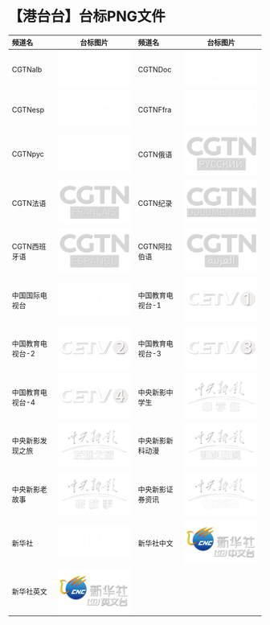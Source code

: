 # 【港台台】台标PNG文件
|频道名|台标图片|频道名|台标图片|
|:---|:---:|:---|:---:|
|CGTNalb|<img src="https://raw.githubusercontent.com/xiaolvdouya/TV-LOGO/refs/heads/main/CGTN%E3%80%81%E4%B8%AD%E5%9B%BD%E6%95%99%E8%82%B2%E7%94%B5%E8%A7%86%E5%8F%B0%E3%80%81%E6%96%B0%E5%8D%8E%E7%A4%BE%E3%80%81%E4%B8%AD%E5%A4%AE%E6%96%B0%E5%BD%B1/CGTNalb.png">|CGTNDoc|<img src="https://raw.githubusercontent.com/xiaolvdouya/TV-LOGO/refs/heads/main/CGTN%E3%80%81%E4%B8%AD%E5%9B%BD%E6%95%99%E8%82%B2%E7%94%B5%E8%A7%86%E5%8F%B0%E3%80%81%E6%96%B0%E5%8D%8E%E7%A4%BE%E3%80%81%E4%B8%AD%E5%A4%AE%E6%96%B0%E5%BD%B1/CGTNDoc.png">|
|CGTNesp|<img src="https://raw.githubusercontent.com/xiaolvdouya/TV-LOGO/refs/heads/main/CGTN%E3%80%81%E4%B8%AD%E5%9B%BD%E6%95%99%E8%82%B2%E7%94%B5%E8%A7%86%E5%8F%B0%E3%80%81%E6%96%B0%E5%8D%8E%E7%A4%BE%E3%80%81%E4%B8%AD%E5%A4%AE%E6%96%B0%E5%BD%B1/CGTNesp.png">|CGTNFfra|<img src="https://raw.githubusercontent.com/xiaolvdouya/TV-LOGO/refs/heads/main/CGTN%E3%80%81%E4%B8%AD%E5%9B%BD%E6%95%99%E8%82%B2%E7%94%B5%E8%A7%86%E5%8F%B0%E3%80%81%E6%96%B0%E5%8D%8E%E7%A4%BE%E3%80%81%E4%B8%AD%E5%A4%AE%E6%96%B0%E5%BD%B1/CGTNFfra.png">|
|CGTNpyc|<img src="https://raw.githubusercontent.com/xiaolvdouya/TV-LOGO/refs/heads/main/CGTN%E3%80%81%E4%B8%AD%E5%9B%BD%E6%95%99%E8%82%B2%E7%94%B5%E8%A7%86%E5%8F%B0%E3%80%81%E6%96%B0%E5%8D%8E%E7%A4%BE%E3%80%81%E4%B8%AD%E5%A4%AE%E6%96%B0%E5%BD%B1/CGTNpyc.png">|CGTN俄语|<img src="https://raw.githubusercontent.com/xiaolvdouya/TV-LOGO/refs/heads/main/CGTN%E3%80%81%E4%B8%AD%E5%9B%BD%E6%95%99%E8%82%B2%E7%94%B5%E8%A7%86%E5%8F%B0%E3%80%81%E6%96%B0%E5%8D%8E%E7%A4%BE%E3%80%81%E4%B8%AD%E5%A4%AE%E6%96%B0%E5%BD%B1/CGTN俄语.png">|
|CGTN法语|<img src="https://raw.githubusercontent.com/xiaolvdouya/TV-LOGO/refs/heads/main/CGTN%E3%80%81%E4%B8%AD%E5%9B%BD%E6%95%99%E8%82%B2%E7%94%B5%E8%A7%86%E5%8F%B0%E3%80%81%E6%96%B0%E5%8D%8E%E7%A4%BE%E3%80%81%E4%B8%AD%E5%A4%AE%E6%96%B0%E5%BD%B1/CGTN法语.png">|CGTN纪录|<img src="https://raw.githubusercontent.com/xiaolvdouya/TV-LOGO/refs/heads/main/CGTN%E3%80%81%E4%B8%AD%E5%9B%BD%E6%95%99%E8%82%B2%E7%94%B5%E8%A7%86%E5%8F%B0%E3%80%81%E6%96%B0%E5%8D%8E%E7%A4%BE%E3%80%81%E4%B8%AD%E5%A4%AE%E6%96%B0%E5%BD%B1/CGTN纪录.png">|
|CGTN西班牙语|<img src="https://raw.githubusercontent.com/xiaolvdouya/TV-LOGO/refs/heads/main/CGTN%E3%80%81%E4%B8%AD%E5%9B%BD%E6%95%99%E8%82%B2%E7%94%B5%E8%A7%86%E5%8F%B0%E3%80%81%E6%96%B0%E5%8D%8E%E7%A4%BE%E3%80%81%E4%B8%AD%E5%A4%AE%E6%96%B0%E5%BD%B1/CGTN西班牙语.png">|CGTN阿拉伯语|<img src="https://raw.githubusercontent.com/xiaolvdouya/TV-LOGO/refs/heads/main/CGTN%E3%80%81%E4%B8%AD%E5%9B%BD%E6%95%99%E8%82%B2%E7%94%B5%E8%A7%86%E5%8F%B0%E3%80%81%E6%96%B0%E5%8D%8E%E7%A4%BE%E3%80%81%E4%B8%AD%E5%A4%AE%E6%96%B0%E5%BD%B1/CGTN阿拉伯语.png">|
|中国国际电视台|<img src="https://raw.githubusercontent.com/xiaolvdouya/TV-LOGO/refs/heads/main/CGTN%E3%80%81%E4%B8%AD%E5%9B%BD%E6%95%99%E8%82%B2%E7%94%B5%E8%A7%86%E5%8F%B0%E3%80%81%E6%96%B0%E5%8D%8E%E7%A4%BE%E3%80%81%E4%B8%AD%E5%A4%AE%E6%96%B0%E5%BD%B1/中国国际电视台.png">|中国教育电视台-1|<img src="https://raw.githubusercontent.com/xiaolvdouya/TV-LOGO/refs/heads/main/CGTN%E3%80%81%E4%B8%AD%E5%9B%BD%E6%95%99%E8%82%B2%E7%94%B5%E8%A7%86%E5%8F%B0%E3%80%81%E6%96%B0%E5%8D%8E%E7%A4%BE%E3%80%81%E4%B8%AD%E5%A4%AE%E6%96%B0%E5%BD%B1/中国教育电视台-1.png">|
|中国教育电视台-2|<img src="https://raw.githubusercontent.com/xiaolvdouya/TV-LOGO/refs/heads/main/CGTN%E3%80%81%E4%B8%AD%E5%9B%BD%E6%95%99%E8%82%B2%E7%94%B5%E8%A7%86%E5%8F%B0%E3%80%81%E6%96%B0%E5%8D%8E%E7%A4%BE%E3%80%81%E4%B8%AD%E5%A4%AE%E6%96%B0%E5%BD%B1/中国教育电视台-2.png">|中国教育电视台-3|<img src="https://raw.githubusercontent.com/xiaolvdouya/TV-LOGO/refs/heads/main/CGTN%E3%80%81%E4%B8%AD%E5%9B%BD%E6%95%99%E8%82%B2%E7%94%B5%E8%A7%86%E5%8F%B0%E3%80%81%E6%96%B0%E5%8D%8E%E7%A4%BE%E3%80%81%E4%B8%AD%E5%A4%AE%E6%96%B0%E5%BD%B1/中国教育电视台-3.png">|
|中国教育电视台-4|<img src="https://raw.githubusercontent.com/xiaolvdouya/TV-LOGO/refs/heads/main/CGTN%E3%80%81%E4%B8%AD%E5%9B%BD%E6%95%99%E8%82%B2%E7%94%B5%E8%A7%86%E5%8F%B0%E3%80%81%E6%96%B0%E5%8D%8E%E7%A4%BE%E3%80%81%E4%B8%AD%E5%A4%AE%E6%96%B0%E5%BD%B1/中国教育电视台-4.png">|中央新影中学生|<img src="https://raw.githubusercontent.com/xiaolvdouya/TV-LOGO/refs/heads/main/CGTN%E3%80%81%E4%B8%AD%E5%9B%BD%E6%95%99%E8%82%B2%E7%94%B5%E8%A7%86%E5%8F%B0%E3%80%81%E6%96%B0%E5%8D%8E%E7%A4%BE%E3%80%81%E4%B8%AD%E5%A4%AE%E6%96%B0%E5%BD%B1/中央新影中学生.png">|
|中央新影发现之旅|<img src="https://raw.githubusercontent.com/xiaolvdouya/TV-LOGO/refs/heads/main/CGTN%E3%80%81%E4%B8%AD%E5%9B%BD%E6%95%99%E8%82%B2%E7%94%B5%E8%A7%86%E5%8F%B0%E3%80%81%E6%96%B0%E5%8D%8E%E7%A4%BE%E3%80%81%E4%B8%AD%E5%A4%AE%E6%96%B0%E5%BD%B1/中央新影发现之旅.png">|中央新影新科动漫|<img src="https://raw.githubusercontent.com/xiaolvdouya/TV-LOGO/refs/heads/main/CGTN%E3%80%81%E4%B8%AD%E5%9B%BD%E6%95%99%E8%82%B2%E7%94%B5%E8%A7%86%E5%8F%B0%E3%80%81%E6%96%B0%E5%8D%8E%E7%A4%BE%E3%80%81%E4%B8%AD%E5%A4%AE%E6%96%B0%E5%BD%B1/中央新影新科动漫.png">|
|中央新影老故事|<img src="https://raw.githubusercontent.com/xiaolvdouya/TV-LOGO/refs/heads/main/CGTN%E3%80%81%E4%B8%AD%E5%9B%BD%E6%95%99%E8%82%B2%E7%94%B5%E8%A7%86%E5%8F%B0%E3%80%81%E6%96%B0%E5%8D%8E%E7%A4%BE%E3%80%81%E4%B8%AD%E5%A4%AE%E6%96%B0%E5%BD%B1/中央新影老故事.png">|中央新影证券资讯|<img src="https://raw.githubusercontent.com/xiaolvdouya/TV-LOGO/refs/heads/main/CGTN%E3%80%81%E4%B8%AD%E5%9B%BD%E6%95%99%E8%82%B2%E7%94%B5%E8%A7%86%E5%8F%B0%E3%80%81%E6%96%B0%E5%8D%8E%E7%A4%BE%E3%80%81%E4%B8%AD%E5%A4%AE%E6%96%B0%E5%BD%B1/中央新影证券资讯.png">|
|新华社|<img src="https://raw.githubusercontent.com/xiaolvdouya/TV-LOGO/refs/heads/main/CGTN%E3%80%81%E4%B8%AD%E5%9B%BD%E6%95%99%E8%82%B2%E7%94%B5%E8%A7%86%E5%8F%B0%E3%80%81%E6%96%B0%E5%8D%8E%E7%A4%BE%E3%80%81%E4%B8%AD%E5%A4%AE%E6%96%B0%E5%BD%B1/新华社.png">|新华社中文|<img src="https://raw.githubusercontent.com/xiaolvdouya/TV-LOGO/refs/heads/main/CGTN%E3%80%81%E4%B8%AD%E5%9B%BD%E6%95%99%E8%82%B2%E7%94%B5%E8%A7%86%E5%8F%B0%E3%80%81%E6%96%B0%E5%8D%8E%E7%A4%BE%E3%80%81%E4%B8%AD%E5%A4%AE%E6%96%B0%E5%BD%B1/新华社中文.png">|
|新华社英文|<img src="https://raw.githubusercontent.com/xiaolvdouya/TV-LOGO/refs/heads/main/CGTN%E3%80%81%E4%B8%AD%E5%9B%BD%E6%95%99%E8%82%B2%E7%94%B5%E8%A7%86%E5%8F%B0%E3%80%81%E6%96%B0%E5%8D%8E%E7%A4%BE%E3%80%81%E4%B8%AD%E5%A4%AE%E6%96%B0%E5%BD%B1/新华社英文.png">|

